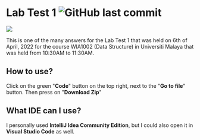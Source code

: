 # Lab Test 1  ![GitHub last commit](https://img.shields.io/github/last-commit/Faris-Faiz/LabTest1?style=plastic)  

![](https://cdn.discordapp.com/attachments/235735802917683200/961175681876783154/Lab_Test_1.png)   
   
This is one of the many answers for the Lab Test 1 that was held on 6th of April, 2022 for the course WIA1002 (Data Structure) in Universiti Malaya that was held from 10:30AM to 11:30AM.   

## How to use?  
Click on the green "**Code**" button on the top right, next to the "**Go to file**" button. Then press on "**Download Zip**"  

## What IDE can I use?  
I personally used **IntelliJ Idea Community Edition**, but I could also open it in **Visual Studio Code** as well.
